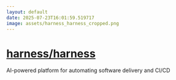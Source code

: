 ```yaml
---
layout: default
date: 2025-07-23T16:01:59.519717
image: assets/harness_harness_cropped.png
---
```


# [harness/harness](https://github.com/harness/harness)

AI-powered platform for automating software delivery and CI/CD
